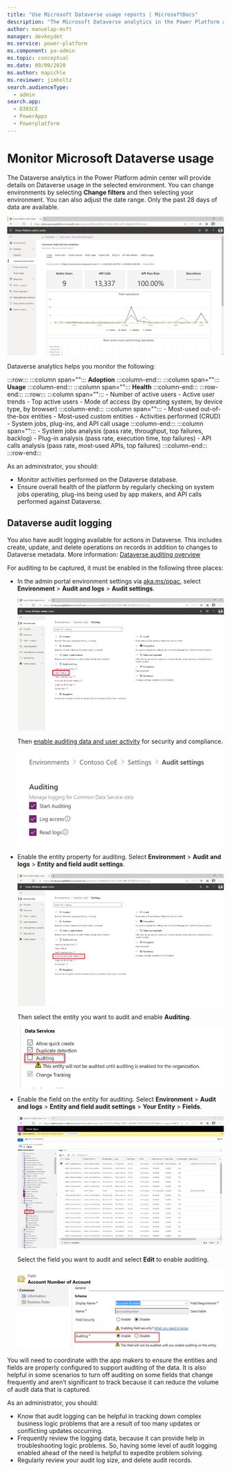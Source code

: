 ```yaml
---
title: "Use Microsoft Dataverse usage reports | MicrosoftDocs"
description: "The Microsoft Dataverse analytics in the Power Platform admin center will provide details about Dataverse usage in the selected environment."
author: manuelap-msft
manager: devkeydet
ms.service: power-platform
ms.component: pa-admin
ms.topic: conceptual
ms.date: 09/09/2020
ms.author: mapichle
ms.reviewer: jimholtz
search.audienceType: 
  - admin
search.app: 
  - D365CE
  - PowerApps
  - Powerplatform
---
```

# Monitor Microsoft Dataverse usage

The Dataverse analytics in the Power Platform admin center will provide details on Dataverse usage in the selected environment. You can change environments by selecting **Change filters** and then selecting your environment. You can also adjust the date range. Only the past 28 days of data are available.

![Dataverse analytics](media/resource-usage3.png "Dataverse analytics")

Dataverse analytics helps you monitor the following:

:::row:::
   :::column span="":::
      **Adoption**
   :::column-end:::
   :::column span="":::
      **Usage**
   :::column-end:::
   :::column span="":::
      **Health**
   :::column-end:::
:::row-end:::
:::row:::
    :::column span="":::
        - Number of active users
        - Active user trends
        - Top active users
        - Mode of access (by operating system, by device type, by browser)
   :::column-end:::
   :::column span="":::
        - Most-used out-of-the-box entities
        - Most-used custom entities
        - Activities performed (CRUD)
        - System jobs, plug-ins, and API call usage
   :::column-end:::
   :::column span="":::
        - System jobs analysis (pass rate, throughput, top failures, backlog)
        - Plug-in analysis (pass rate, execution time, top failures)
        - API calls analysis (pass rate, most-used APIs, top failures)
   :::column-end:::
:::row-end:::

As an administrator, you should:

- Monitor activities performed on the Dataverse database.
- Ensure overall health of the platform by regularly checking on system jobs operating, plug-ins being used by app makers, and API calls performed against Dataverse.

## Dataverse audit logging

You also have audit logging available for actions in Dataverse. This includes create, update, and delete operations on records in addition to changes to Dataverse metadata. More information: [Dataverse auditing overview](https://docs.microsoft.com/powerapps/developer/common-data-service/auditing-overview)

For auditing to be captured, it must be enabled in the following three places:

- In the admin portal environment settings via [aka.ms/ppac](https://aka.ms/ppac), select **Environment** > **Audit and logs** > **Audit settings**.

  ![Enable auditing in the Power Platform admin center](media/cdslog2.png "Enable auditing in the Power Platform admin center")

  Then [enable auditing data and user activity](https://docs.microsoft.com/power-platform/admin/audit-data-user-activity) for security and compliance.
  
  ![Manage logging for Dataverse data](media/cdslog4.png "Manage logging for Dataverse data")

- Enable the entity property for auditing. Select **Environment** > **Audit and logs** > **Entity and field audit settings**.

  ![Entity and field audit settings](media/cdslog3.png "Entity and field audit settings")

  Then select the entity you want to audit and enable **Auditing**.
  
  ![Entity auditing](media/cds-audit2.png "Entity auditing")

- Enable the field on the entity for auditing. Select **Environment** > **Audit and logs** > **Entity and field audit settings** > **Your Entity** > **Fields**.

  ![Field auditing](media/cdslog5.png "Field auditing")
  
  Select the field you want to audit and select **Edit** to enable auditing.
  
  ![Enable field auditing](media/cds-audit3.png "Enable field auditing")

You will need to coordinate with the app makers to ensure the entities and fields are properly configured to support auditing of the data. It is also helpful in some scenarios to turn off auditing on some fields that change frequently and aren’t significant to track because it can reduce the volume of audit data that is captured.

As an administrator, you should:

- Know that audit logging can be helpful in tracking down complex business logic problems that are a result of too many updates or conflicting updates occurring.
- Frequently review the logging data, because it can provide help in troubleshooting logic problems. So, having some level of audit logging enabled ahead of the need is helpful to expedite problem solving.
- Regularly review your audit log size, and delete audit records.
